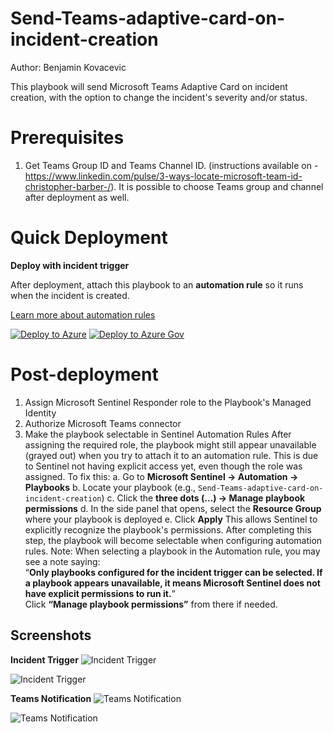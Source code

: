 #  Send-Teams-adaptive-card-on-incident-creation

Author: Benjamin Kovacevic

This playbook will send Microsoft Teams Adaptive Card on incident creation, with the option to change the incident's severity and/or status.


# Prerequisites

1. Get Teams Group ID and Teams Channel ID. (instructions available on - https://www.linkedin.com/pulse/3-ways-locate-microsoft-team-id-christopher-barber-/). It is possible to choose Teams group and channel after deployment as well.

# Quick Deployment
**Deploy with incident trigger**

After deployment, attach this playbook to an **automation rule** so it runs when the incident is created.

[Learn more about automation rules](https://docs.microsoft.com/azure/sentinel/automate-incident-handling-with-automation-rules#creating-and-managing-automation-rules)

[![Deploy to Azure](https://aka.ms/deploytoazurebutton)](https://portal.azure.com/#create/Microsoft.Template/uri/https%3A%2F%2Fraw.githubusercontent.com%2FAzure%2FAzure-Sentinel%2Fmaster%2FSolutions%2FTeams%2FPlaybooks%2FSend-Teams-adaptive-card-on-incident-creation%2Fazuredeploy.json) [![Deploy to Azure Gov](https://aka.ms/deploytoazuregovbutton)](https://portal.azure.us/#create/Microsoft.Template/uri/https%3A%2F%2Fraw.githubusercontent.com%2FAzure%2FAzure-Sentinel%2Fmaster%2FSolutions%2FTeams%2FPlaybooks%2FSend-Teams-adaptive-card-on-incident-creation%2Fazuredeploy.json)


# Post-deployment
1. Assign Microsoft Sentinel Responder role to the Playbook's Managed Identity
2. Authorize Microsoft Teams connector
3. Make the playbook selectable in Sentinel Automation Rules
After assigning the required role, the playbook might still appear unavailable (grayed out) when you try to attach it to an automation rule. This is due to Sentinel not having explicit access yet, even though the role was assigned.
To fix this:
    a. Go to **Microsoft Sentinel → Automation → Playbooks**
    b. Locate your playbook (e.g., `Send-Teams-adaptive-card-on-incident-creation`)
    c. Click the **three dots (...) → Manage playbook permissions**
    d. In the side panel that opens, select the **Resource Group** where your playbook is deployed
    e. Click **Apply**
This allows Sentinel to explicitly recognize the playbook's permissions. After completing this step, the playbook will become selectable when configuring automation rules.
Note: When selecting a playbook in the Automation rule, you may see a note saying:  
“**Only playbooks configured for the incident trigger can be selected. If a playbook appears unavailable, it means Microsoft Sentinel does not have explicit permissions to run it.**”  
Click **“Manage playbook permissions”** from there if needed.

## Screenshots
**Incident Trigger**
![Incident Trigger](./images/incidentTrigger-light.png)

![Incident Trigger](./images/incidentTrigger-dark.png)

**Teams Notification**
![Teams Notification](./images/Teams_Notification_dark.jpg)

![Teams Notification](./images/Teams_Notification_light.jpg)